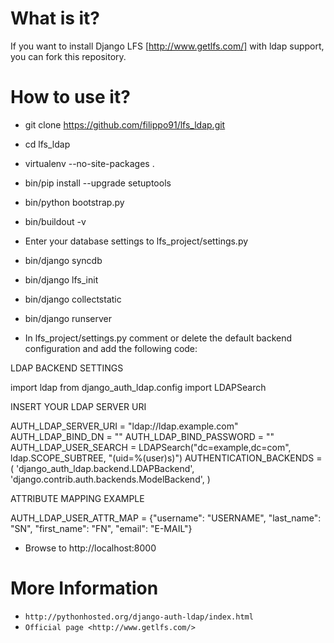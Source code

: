 What is it?
===========

If you want to install Django LFS [http://www.getlfs.com/] with ldap support, you can fork this repository.

How to use it?
==============

* git clone https://github.com/filippo91/lfs_ldap.git
* cd lfs_ldap
* virtualenv --no-site-packages . 
* bin/pip install --upgrade setuptools
* bin/python bootstrap.py
* bin/buildout -v 
* Enter your database settings to lfs_project/settings.py 
* bin/django syncdb
* bin/django lfs_init
* bin/django collectstatic
* bin/django runserver

* In lfs_project/settings.py comment or delete the default backend configuration and add the following code:

LDAP BACKEND SETTINGS

import ldap
from django_auth_ldap.config import LDAPSearch

INSERT YOUR LDAP SERVER URI 

AUTH_LDAP_SERVER_URI = "ldap://ldap.example.com"
AUTH_LDAP_BIND_DN = ""
AUTH_LDAP_BIND_PASSWORD = ""
AUTH_LDAP_USER_SEARCH = LDAPSearch("dc=example,dc=com",
            ldap.SCOPE_SUBTREE, "(uid=%(user)s)")
AUTHENTICATION_BACKENDS = (
            'django_auth_ldap.backend.LDAPBackend',
            'django.contrib.auth.backends.ModelBackend',
            )
            
ATTRIBUTE MAPPING EXAMPLE

AUTH_LDAP_USER_ATTR_MAP = {"username": "USERNAME", "last_name": "SN", "first_name": "FN", "email": "E-MAIL"}

* Browse to http://localhost:8000

More Information
================

* `http://pythonhosted.org/django-auth-ldap/index.html`
* `Official page <http://www.getlfs.com/>`
